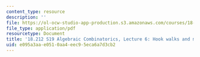 ```yaml
---
content_type: resource
description: ''
file: https://ol-ocw-studio-app-production.s3.amazonaws.com/courses/18-212-algebraic-combinatorics-spring-2019/e095a3aae0510aa4eec95eca6a7d3cb2_MIT18_212S19_lec6.pdf
file_type: application/pdf
resourcetype: Document
title: '18.212 S19 Algebraic Combinatorics, Lecture 6: Hook walks and more'
uid: e095a3aa-e051-0aa4-eec9-5eca6a7d3cb2
---
```

